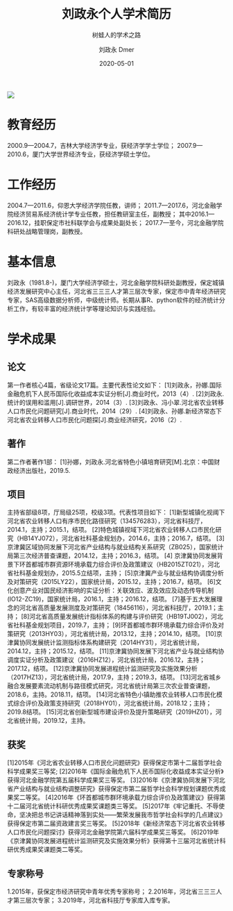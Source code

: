 ﻿---
layout:     post
title:      刘政永个人学术简历
subtitle:   树蛙人的学术之路
date:       2020-05-01
author:     刘政永 Dmer
header-img: img/post-bg-cook.jpg
catalog: true
tags:
    - 数据挖掘故事
---

![]({{site.baseurl}}/img/logo.png)

# 教育经历

2000.9—2004.7，吉林大学经济学专业，获经济学学士学位；
2007.9—2010.6，厦门大学世界经济专业，获经济学硕士学位。

# 工作经历

2004.7—2011.6，仰恩大学经济学院任教，讲师；
2011.7—2017.6，河北金融学院经济贸易系经济统计学专业任教，担任教研室主任，副教授；
其中2016.1—2016.12，挂职保定市社科联学会与成果处副处长；
2017.7—至今，河北金融学院科研处战略管理岗，副教授。

# 基本信息

刘政永（1981.8-)，厦门大学经济学硕士，河北金融学院科研处副教授，保定城镇经济发展研究中心主任，河北省三三三人才第三层次专家，保定市中青年经济研究专家，SAS高级数据分析师，中级统计师。长期从事R、python软件的经济统计分析工作，有较丰富的经济统计学等理论知识与实践经验。

# 学术成果

## 论文

第一作者核心4篇，省级论文17篇。主要代表性论文如下：
[1]刘政永，孙娜.国际金融危机下人民币国际化收益成本实证分析[J].商业时代，2013（4）.
[2]刘政永.统计的误用和滥用[J].调研世界，2014（3）.
[3]刘政永、冯小翠.河北省农业转移人口市民化问题研究[J].商业时代，2014（29）.
[4]刘政永、孙娜.新经济常态下河北省农业转移人口市民化问题探[J].商业经济研究，2016（2）.

## 著作

第二作者著作1部：
[1]孙娜，刘政永.河北省特色小镇培育研究[M].北京：中国财政经济出版社，2019.5.

## 项目

主持省部级8项，厅局级25项，校级3项。代表性项目如下：
[1]新型城镇化视阈下河北省农业转移人口有序市民化路径研究（134576283），河北省科技厅，2014.1，主持；2015.1，结项。
[2]特色城镇视域下河北省农业转移人口市民化研究（HB14YJ072），河北省社科基金规划办，2014.6，主持；2016.7，结项。
[3]京津冀区域协同发展下河北省产业结构与就业结构关系研究（ZB025），国家统计局第三次经济普查课题，2014.12，主持；2016.3，结项。
[4] 京津冀协同发展背景下环首都城市群资源环境承载力综合评价及政策建议（HB2015ZT021），河北省社科基金规划办，2015.5立结项，主持；
[5]京津冀产业与就业结构协调度分析及对策研究（2015LY22），国家统计局，2015.12，主持；2016.7，结项。
[6]文化创意产业对国民经济影响的实证分析：关联效应、波及效应及动态传导机制(IO12-ZC19)，国家统计局，2016.1，主持；2016.12，结项。
[7]基于五大发展理念的河北省高质量发展测度及对策研究（18456116），河北省科技厅，2019.1；主持；
[8]河北省高质量发展统计指标体系的构建与评价研究（HB19TJ002），河北省社科基金规划项目，2019.7，主持；
[9]环首都城市群环境承载力综合评价及对策研究（2013HY03），河北省统计局，2013.12，主持；2014.10，结项。
[10]京津冀协同发展统计监测指标体系构建研究（2014HY31），河北省统计局，2014.12，主持；2015.12，结项。
[11]京津冀协同发展下河北省产业与就业结构协调度实证分析及政策建议（2016HZ12），河北省统计局，2016.12，主持；2017.12，结项。
[12]京津冀协同发展进程统计监测研究及实施效果分析（2017HZ13），河北省统计局，2017.9，主持；2019.3，结项。
[13]河北省城乡融合发展要素流动机制与路径模式研究，河北省统计局第三次农业普查课题，2018.6，主持。2018.11，结项。
[14]河北省特色小镇助推农业转移人口市民化模式综合评价及政策支持研究（2018HY01），河北省统计局，2018.12；主持；2019.8结项。
[15]河北省创新型城市建设评价及提升策略研究（2019HZ01），河北省统计局，2019.12，主持。

## 获奖

[1]2015年《河北省农业转移人口市民化问题研究》获得保定市第十二届哲学社会科学成果奖三等奖;
[2]2016年《国际金融危机下人民币国际化收益成本实证分析》获得河北金融学院第五届科学成果奖三等奖。
[3]2016年《京津冀协同发展下河北省产业结构与就业结构调整研究》获得保定市第二届哲学社会科学规划课题优秀成果奖二等奖。
[4]2016年《环首都城市群环境承载力综合评价及政策建议》获得第十二届河北省统计科研优秀成果奖课题类三等奖。
[5]2017年《牢记重托、不辱使命，坚决把总书记讲话精神落到实处——繁荣发展我市哲学社会科学的几点建议》获得保定市第二届资政建言奖三等奖。
[5]2018年《新经济常态下河北省农业转移人口市民化问题探讨》获得河北金融学院第六届科学成果奖三等奖。
[6]2019年《京津冀协同发展进程统计监测研究及实施效果分析》获得第十三届河北省统计科研优秀成果奖课题类二等奖。

## 专家称号

1.2015年，获保定市经济研究中青年优秀专家称号；
2.2016年，河北省三三三人才第三层次专家；
3.2019年，河北省科技厅专家库入库专家。
